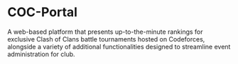 # COC-Portal
A web-based platform that presents up-to-the-minute rankings for exclusive Clash of Clans battle tournaments hosted on Codeforces, alongside a variety of additional functionalities designed to streamline event administration for club.

